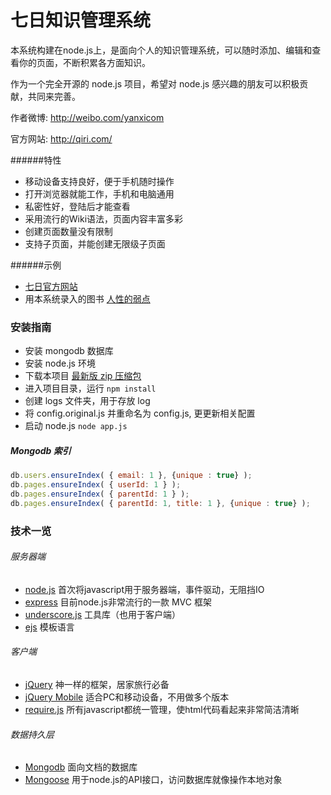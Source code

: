 七日知识管理系统
====

本系统构建在node.js上，是面向个人的知识管理系统，可以随时添加、编辑和查看你的页面，不断积累各方面知识。

作为一个完全开源的 node.js 项目，希望对 node.js 感兴趣的朋友可以积极贡献，共同来完善。

作者微博: http://weibo.com/yanxicom

官方网站: http://qiri.com/

######特性
 - 移动设备支持良好，便于手机随时操作
 - 打开浏览器就能工作，手机和电脑通用
 - 私密性好，登陆后才能查看
 - 采用流行的Wiki语法，页面内容丰富多彩
 - 创建页面数量没有限制
 - 支持子页面，并能创建无限级子页面

######示例
 - [七日官方网站](http://qiri.com/)
 - 用本系统录入的图书 [人性的弱点](http://qiri.com/page/51ae14a1ce68cc121f000001)

### 安装指南
 - 安装 mongodb 数据库
 - 安装 node.js 环境
 - 下载本项目 [最新版 zip 压缩包](https://github.com/yanxi-com/qiri/archive/master.zip)
 - 进入项目目录，运行 `npm install`
 - 创建 logs 文件夹，用于存放 log
 - 将 config.original.js 并重命名为 config.js, 更更新相关配置
 - 启动 node.js `node app.js`

##### Mongodb 索引
```js
db.users.ensureIndex( { email: 1 }, {unique : true} );
db.pages.ensureIndex( { userId: 1 } );
db.pages.ensureIndex( { parentId: 1 } );
db.pages.ensureIndex( { parentId: 1, title: 1 }, {unique : true} );
```

### 技术一览
###### 服务器端
 - [node.js](http://nodejs.org) 首次将javascript用于服务器端，事件驱动，无阻挡IO
 - [express](https://npmjs.org/package/express) 目前node.js非常流行的一款 MVC 框架
 - [underscore.js](http://underscorejs.org/) 工具库（也用于客户端）
 - [ejs](https://npmjs.org/package/ejs) 模板语言

###### 客户端
 - [jQuery](http://jquery.com/) 神一样的框架，居家旅行必备
 - [jQuery Mobile](http://jquerymobile.com/) 适合PC和移动设备，不用做多个版本
 - [require.js](http://requirejs.org/) 所有javascript都统一管理，使html代码看起来非常简洁清晰

###### 数据持久层
 - [Mongodb](http://www.mongodb.org/) 面向文档的数据库
 - [Mongoose](http://mongoosejs.com/) 用于node.js的API接口，访问数据库就像操作本地对象

